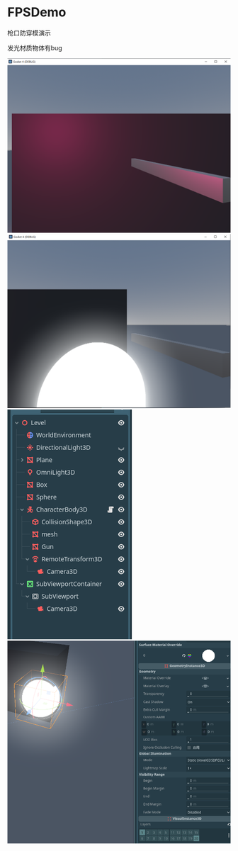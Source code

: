 # FPSDemo
枪口防穿模演示

发光材质物体有bug


![image](screen/1.png)
![image](screen/2.png)
![image](screen/3.png)
![image](screen/4.png)